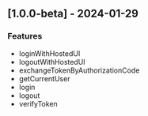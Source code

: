 ## [1.0.0-beta] - 2024-01-29

### Features

- loginWithHostedUI
- logoutWithHostedUI
- exchangeTokenByAuthorizationCode
- getCurrentUser
- login
- logout
- verifyToken
